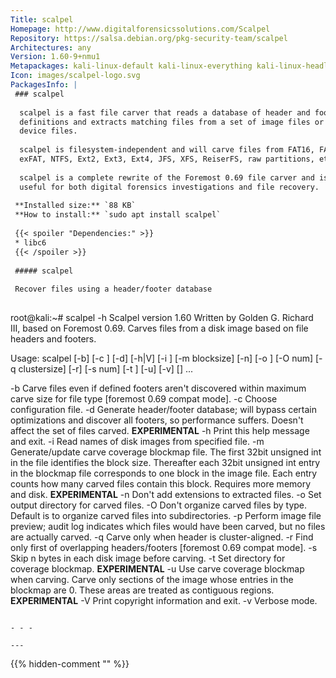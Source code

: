 ```yaml
---
Title: scalpel
Homepage: http://www.digitalforensicssolutions.com/Scalpel
Repository: https://salsa.debian.org/pkg-security-team/scalpel
Architectures: any
Version: 1.60-9+nmu1
Metapackages: kali-linux-default kali-linux-everything kali-linux-headless kali-linux-large kali-tools-forensics 
Icon: images/scalpel-logo.svg
PackagesInfo: |
 ### scalpel
 
  scalpel is a fast file carver that reads a database of header and footer
  definitions and extracts matching files from a set of image files or raw
  device files.
   
  scalpel is filesystem-independent and will carve files from FAT16, FAT32,
  exFAT, NTFS, Ext2, Ext3, Ext4, JFS, XFS, ReiserFS, raw partitions, etc.
   
  scalpel is a complete rewrite of the Foremost 0.69 file carver and is
  useful for both digital forensics investigations and file recovery.
 
 **Installed size:** `88 KB`  
 **How to install:** `sudo apt install scalpel`  
 
 {{< spoiler "Dependencies:" >}}
 * libc6 
 {{< /spoiler >}}
 
 ##### scalpel
 
 Recover files using a header/footer database
 
 ```
 root@kali:~# scalpel -h
 Scalpel version 1.60
 Written by Golden G. Richard III, based on Foremost 0.69.
 Carves files from a disk image based on file headers and footers.
 
 Usage: scalpel [-b] [-c <config file>] [-d] [-h|V] [-i <file>]
                  [-m blocksize] [-n] [-o <outputdir>] [-O num] [-q clustersize]
                  [-r] [-s num] [-t <blockmap file>] [-u] [-v]
                  <imgfile> [<imgfile>] ...
 
 -b  Carve files even if defined footers aren't discovered within
     maximum carve size for file type [foremost 0.69 compat mode].
 -c  Choose configuration file.
 -d  Generate header/footer database; will bypass certain optimizations
     and discover all footers, so performance suffers.  Doesn't affect
     the set of files carved.  **EXPERIMENTAL**
 -h  Print this help message and exit.
 -i  Read names of disk images from specified file.
 -m  Generate/update carve coverage blockmap file.  The first 32bit
     unsigned int in the file identifies the block size. Thereafter
     each 32bit unsigned int entry in the blockmap file corresponds
     to one block in the image file.  Each entry counts how many
     carved files contain this block. Requires more memory and
     disk.  **EXPERIMENTAL**
 -n  Don't add extensions to extracted files.
 -o  Set output directory for carved files.
 -O  Don't organize carved files by type. Default is to organize carved files
     into subdirectories.
 -p  Perform image file preview; audit log indicates which files
     would have been carved, but no files are actually carved.
 -q  Carve only when header is cluster-aligned.
 -r  Find only first of overlapping headers/footers [foremost 0.69 compat mode].
 -s  Skip n bytes in each disk image before carving.
 -t  Set directory for coverage blockmap.  **EXPERIMENTAL**
 -u  Use carve coverage blockmap when carving.  Carve only sections
     of the image whose entries in the blockmap are 0.  These areas
     are treated as contiguous regions.  **EXPERIMENTAL**
 -V  Print copyright information and exit.
 -v  Verbose mode.
 ```
 
 - - -
 
---
```

{{% hidden-comment "<!--Do not edit anything above this line-->" %}}

